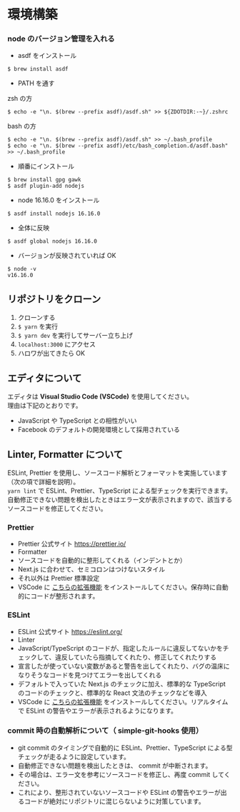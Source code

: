 # 環境構築

### node のバージョン管理を入れる

- asdf をインストール

```
$ brew install asdf
```

- PATH を通す

zsh の方

```
$ echo -e "\n. $(brew --prefix asdf)/asdf.sh" >> ${ZDOTDIR:-~}/.zshrc
```

bash の方

```
$ echo -e "\n. $(brew --prefix asdf)/asdf.sh" >> ~/.bash_profile
$ echo -e "\n. $(brew --prefix asdf)/etc/bash_completion.d/asdf.bash" >> ~/.bash_profile
```

- 順番にインストール

```
$ brew install gpg gawk
$ asdf plugin-add nodejs
```

- node 16.16.0 をインストール

```
$ asdf install nodejs 16.16.0
```

- 全体に反映

```
$ asdf global nodejs 16.16.0
```

- バージョンが反映されていれば OK

```
$ node -v
v16.16.0
```

## リポジトリをクローン

1. クローンする
2. `$ yarn` を実行
3. `$ yarn dev` を実行してサーバー立ち上げ
4. `localhost:3000` にアクセス
5. ハロワが出てきたら OK

## エディタについて

エディタは **Visual Studio Code (VSCode)** を使用してください。  
理由は下記のとおりです。

- JavaScript や TypeScript との相性がいい
- Facebook のデフォルトの開発環境として採用されている

## Linter, Formatter について

ESLint, Prettier を使用し、ソースコード解析とフォーマットを実施しています（次の項で詳細を説明）。  
`yarn lint` で ESLint、Prettier、TypeScript による型チェックを実行できます。  
自動修正できない問題を検出したときはエラー文が表示されますので、該当するソースコードを修正してください。

### Prettier

- Prettier 公式サイト https://prettier.io/
- Formatter
- ソースコードを自動的に整形してくれる（インデントとか）
- Next.js に合わせて、セミコロンはつけないスタイル
- それ以外は Prettier 標準設定
- VSCode に [こちらの拡張機能](https://marketplace.visualstudio.com/items?itemName=esbenp.prettier-vscode) をインストールしてください。保存時に自動的にコードが整形されます。

### ESLint

- ESLint 公式サイト https://eslint.org/
- Linter
- JavaScript/TypeScript のコードが、指定したルールに違反してないかをチェックして、違反していたら指摘してくれたり、修正してくれたりする
- 宣言したが使っていない変数があると警告を出してくれたり、バグの温床になりそうなコードを見つけてエラーを出してくれる
- デフォルトで入っていた Next.js のチェックに加え、標準的な TypeScript のコードのチェックと、標準的な React 文法のチェックなどを導入
- VSCode に [こちらの拡張機能](https://marketplace.visualstudio.com/items?itemName=esbenp.prettier-vscode) をインストールしてください。リアルタイムで ESLint の警告やエラーが表示されるようになります。

### commit 時の自動解析について（ simple-git-hooks 使用）

- git commit のタイミングで自動的に ESLint、Prettier、TypeScript による型チェックが走るように設定しています。
- 自動修正できない問題を検出したときは、 commit が中断されます。
- その場合は、エラー文を参考にソースコードを修正し、再度 commit してください。
- これにより、整形されていないソースコードや ESLint の警告やエラーが出るコードが絶対にリポジトリに混じらないように対策しています。
